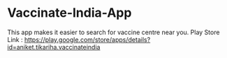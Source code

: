 # Vaccinate-India-App
This app makes it easier to search for vaccine centre near you.
Play Store Link : https://play.google.com/store/apps/details?id=aniket.tikariha.vaccinateindia
